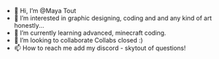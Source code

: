 - 👋 Hi, I’m @Maya Tout
- 👀 I’m interested in graphic designing, coding and and any kind of art honestly...
- 🌱 I’m currently learning advanced, minecraft coding.
- 💞️ I’m looking to collaborate Collabs closed :)
- 📫 How to reach me add my discord - skytout of questions!

<!---
skytout/skytout is a ✨ special ✨ repository because its `README.md` (this file) appears on your GitHub profile.
You can click the Preview link to take a look at your changes.
--->
